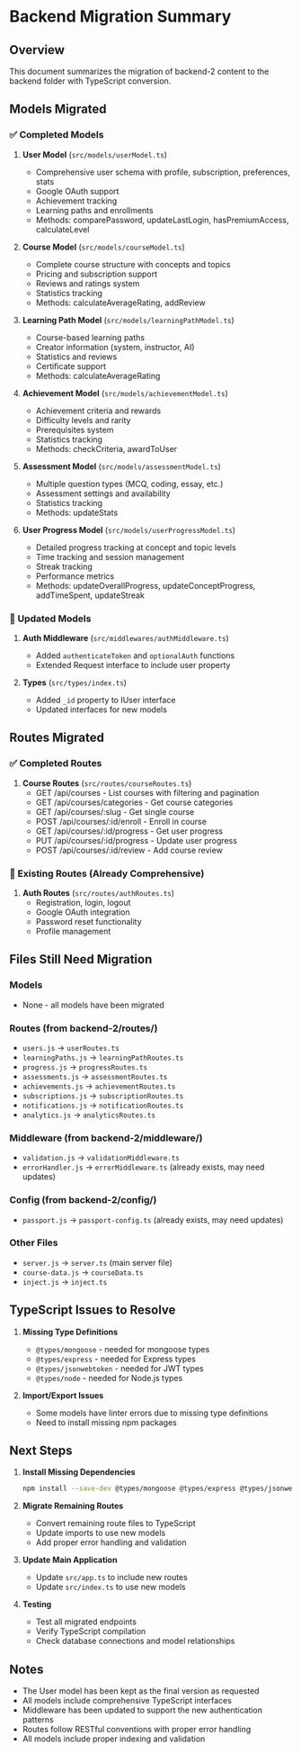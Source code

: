 # Backend Migration Summary

## Overview
This document summarizes the migration of backend-2 content to the backend folder with TypeScript conversion.

## Models Migrated

### ✅ Completed Models

1. **User Model** (`src/models/userModel.ts`)
   - Comprehensive user schema with profile, subscription, preferences, stats
   - Google OAuth support
   - Achievement tracking
   - Learning paths and enrollments
   - Methods: comparePassword, updateLastLogin, hasPremiumAccess, calculateLevel

2. **Course Model** (`src/models/courseModel.ts`)
   - Complete course structure with concepts and topics
   - Pricing and subscription support
   - Reviews and ratings system
   - Statistics tracking
   - Methods: calculateAverageRating, addReview

3. **Learning Path Model** (`src/models/learningPathModel.ts`)
   - Course-based learning paths
   - Creator information (system, instructor, AI)
   - Statistics and reviews
   - Certificate support
   - Methods: calculateAverageRating

4. **Achievement Model** (`src/models/achievementModel.ts`)
   - Achievement criteria and rewards
   - Difficulty levels and rarity
   - Prerequisites system
   - Statistics tracking
   - Methods: checkCriteria, awardToUser

5. **Assessment Model** (`src/models/assessmentModel.ts`)
   - Multiple question types (MCQ, coding, essay, etc.)
   - Assessment settings and availability
   - Statistics tracking
   - Methods: updateStats

6. **User Progress Model** (`src/models/userProgressModel.ts`)
   - Detailed progress tracking at concept and topic levels
   - Time tracking and session management
   - Streak tracking
   - Performance metrics
   - Methods: updateOverallProgress, updateConceptProgress, addTimeSpent, updateStreak

### 🔄 Updated Models

1. **Auth Middleware** (`src/middlewares/authMiddleware.ts`)
   - Added `authenticateToken` and `optionalAuth` functions
   - Extended Request interface to include user property

2. **Types** (`src/types/index.ts`)
   - Added `_id` property to IUser interface
   - Updated interfaces for new models

## Routes Migrated

### ✅ Completed Routes

1. **Course Routes** (`src/routes/courseRoutes.ts`)
   - GET /api/courses - List courses with filtering and pagination
   - GET /api/courses/categories - Get course categories
   - GET /api/courses/:slug - Get single course
   - POST /api/courses/:id/enroll - Enroll in course
   - GET /api/courses/:id/progress - Get user progress
   - PUT /api/courses/:id/progress - Update user progress
   - POST /api/courses/:id/review - Add course review

### 🔄 Existing Routes (Already Comprehensive)

1. **Auth Routes** (`src/routes/authRoutes.ts`)
   - Registration, login, logout
   - Google OAuth integration
   - Password reset functionality
   - Profile management

## Files Still Need Migration

### Models
- None - all models have been migrated

### Routes (from backend-2/routes/)
- `users.js` → `userRoutes.ts`
- `learningPaths.js` → `learningPathRoutes.ts`
- `progress.js` → `progressRoutes.ts`
- `assessments.js` → `assessmentRoutes.ts`
- `achievements.js` → `achievementRoutes.ts`
- `subscriptions.js` → `subscriptionRoutes.ts`
- `notifications.js` → `notificationRoutes.ts`
- `analytics.js` → `analyticsRoutes.ts`

### Middleware (from backend-2/middleware/)
- `validation.js` → `validationMiddleware.ts`
- `errorHandler.js` → `errorMiddleware.ts` (already exists, may need updates)

### Config (from backend-2/config/)
- `passport.js` → `passport-config.ts` (already exists, may need updates)

### Other Files
- `server.js` → `server.ts` (main server file)
- `course-data.js` → `courseData.ts`
- `inject.js` → `inject.ts`

## TypeScript Issues to Resolve

1. **Missing Type Definitions**
   - `@types/mongoose` - needed for mongoose types
   - `@types/express` - needed for Express types
   - `@types/jsonwebtoken` - needed for JWT types
   - `@types/node` - needed for Node.js types

2. **Import/Export Issues**
   - Some models have linter errors due to missing type definitions
   - Need to install missing npm packages

## Next Steps

1. **Install Missing Dependencies**
   ```bash
   npm install --save-dev @types/mongoose @types/express @types/jsonwebtoken @types/node
   ```

2. **Migrate Remaining Routes**
   - Convert remaining route files to TypeScript
   - Update imports to use new models
   - Add proper error handling and validation

3. **Update Main Application**
   - Update `src/app.ts` to include new routes
   - Update `src/index.ts` to use new models

4. **Testing**
   - Test all migrated endpoints
   - Verify TypeScript compilation
   - Check database connections and model relationships

## Notes

- The User model has been kept as the final version as requested
- All models include comprehensive TypeScript interfaces
- Middleware has been updated to support the new authentication patterns
- Routes follow RESTful conventions with proper error handling
- All models include proper indexing and validation 